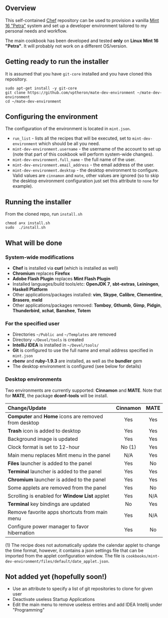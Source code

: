 ## Overview

This self-contained [Chef](http://www.getchef.com/chef/) repository can be used to provision a vanilla [Mint 16 "Petra"](http://www.linuxmint.com/) system and set up a developer environment tailored to my personal needs and workflow.

The main cookbook has been developed and tested **only** on **Linux Mint 16 "Petra"**. It will probably not work on a different OS/version.

## Getting ready to run the installer

It is assumed that you have `git-core` installed and you have cloned this repository.

```
sudo apt-get install -y git-core
git clone https://github.com/vptheron/mate-dev-environment ~/mate-dev-environment
cd ~/mate-dev-environment
```

## Configuring the environment

The configuration of the environment is located in `mint.json`. 

* `run_list` - lists all the recipes that will be executed, set to `mint-dev-environment` which should be all you need.
* `mint-dev-environment.username` - the username of the account to set up (note that part of this cookbook will perform system-wide changes).
* `mint-dev-environment.full_name` - the full name of the user.
* `mint-dev-environment.email_address` - the email address of the user.
* `mint-dev-environment.desktop` - the desktop environment to configure. Valid values are `cinnamon` and `mate`, other values are ignored (so to skip the desktop environment configuration just set this attribute to `none` for example).

## Running the installer

From the cloned repo, run `install.sh` 

```
chmod a+x install.sh
sudo  ./install.sh
```

## What will be done

### System-wide modifications

* **Chef** is installed via **curl** (which is installed as well)
* **Chromium** replaces **Firefox**
* **Adobe Flash Plugin** replaces **Mint Flash Plugin**
* Installed languages/build tools/etc: **OpenJDK 7**, **sbt-extras**, **Leiningen**, **Haskell Platform**
* Other applications/packages installed: **vim**, **Skype**, **Calibre**, **Clementine**, **Brasero**, **meld**
* Other applications/packages removed: **Tomboy**, **Gthumb**, **Gimp**, **Pidgin**, **Thunderbird**, **xchat**, **Banshee**, **Totem**

### For the specified user

* Directories `~/Public and` `~/Templates` are removed
* Directory `~/Devel/tools` is created
* **IntelliJ IDEA** is installed in `~/Devel/tools/`
* **Git** is configured to use the full name and email address specified in `mint.json`
* **rbenv** and **ruby-1.9.3** are installed, as well as the **bundler** gem
* The desktop environment is configured (see below for details)

### Desktop environments

Two environments are currently supported: **Cinnamon** and **MATE**. Note that for **MATE**, the package **dconf-tools** will be install.

| Change/Update                                            | Cinnamon | MATE |
|:---------------------------------------------------------|:--------:|:----:|     
| **Computer** and **Home** icons are removed from desktop |    Yes   |  Yes |  
| **Trash** icon is added to desktop                       |    Yes   |  Yes |     
| Background image is updated                              |    Yes   |  Yes |    
| Clock format is set to 12-hour                           |  No (1)  |  Yes |
| Main menu replaces Mint menu in the panel                |    N/A   |  Yes |
| **Files** launcher is added to the panel                 |    Yes   |  No  |
| **Terminal** launcher is added to the panel              |    Yes   | Yes  |
| **Chromium** launcher is added to the panel              |    Yes   | Yes  |
| Some applets are removed from the panel                  |    Yes   | No   |
| Scrolling is enabled for **Window List** applet          |    Yes   | N/A  |
| **Terminal** key bindings are updated                    |    No    | Yes  |    
| Remove favorite apps shortcuts from main menu            |    Yes   | N/A  |
| Configure power manager to favor hibernation             |   Yes    | No   |

(1) The recipe does not automatically update the calendar applet to change the time format, however, it contains a json settings file that can be imported from the applet configuration window. The file is `cookbooks/mint-dev-environment/files/default/date_applet.json`.

## Not added yet (hopefully soon!)

* Use an attribute to specify a list of git repositories to clone for given user
* Deactivate useless Startup Applications
* Edit the main menu to remove useless entries and add IDEA Intellij under "Programming"
